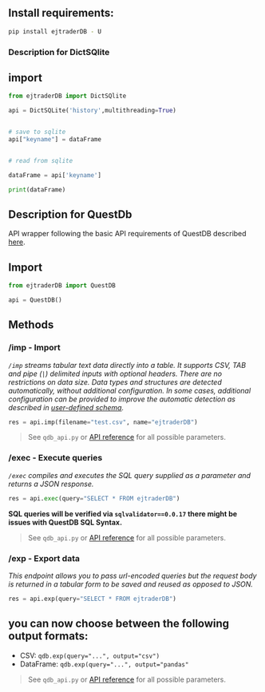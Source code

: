 

## Install requirements:

```sh
pip install ejtraderDB - U
```

### Description for DictSQlite

## import

```python
from ejtraderDB import DictSQlite

api = DictSQLite('history',multithreading=True)


# save to sqlite
api["keyname"] = dataFrame


# read from sqlite

dataFrame = api['keyname']

print(dataFrame)
```


## Description for QuestDb

API wrapper following the basic API requirements of QuestDB described [here](https://questdb.io/docs/reference/api/rest/).

## Import

```python
from ejtraderDB import QuestDB

api = QuestDB()
```

## Methods

### /imp - Import

*`/imp` streams tabular text data directly into a table. It supports CSV, TAB and pipe (`|`) delimited inputs with optional headers. There are no restrictions on data size. Data types and structures are detected automatically, without additional configuration. In some cases, additional configuration can be provided to improve the automatic detection as described in [user-defined schema](https://questdb.io/docs/reference/api/rest/#user-defined-schema).*

```py
res = api.imp(filename="test.csv", name="ejtraderDB")
```

> See `qdb_api.py` or [API reference](https://questdb.io/docs/reference/api/rest/#imp---import-data) for all possible parameters.

### /exec - Execute queries

*`/exec` compiles and executes the SQL query supplied as a parameter and returns a JSON response.*

```py
res = api.exec(query="SELECT * FROM ejtraderDB")
```

**SQL queries will be verified via `sqlvalidator==0.0.17` there might be issues with QuestDB SQL Syntax.**

> See `qdb_api.py` or [API reference](https://questdb.io/docs/reference/api/rest/#exec---execute-queries) for all possible parameters.

### /exp - Export data

*This endpoint allows you to pass url-encoded queries but the request body is returned in a tabular form to be saved and reused as opposed to JSON.*

```py
res = api.exp(query="SELECT * FROM ejtraderDB")
```

## you can now choose between the following output formats:
- CSV: `qdb.exp(query="...", output="csv")`
- DataFrame: `qdb.exp(query="...", output="pandas"`

> See `qdb_api.py` or [API reference](https://questdb.io/docs/reference/api/rest/#exp---export-data) for all possible parameters.